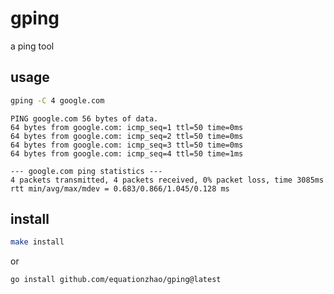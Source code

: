 # gping

a ping tool

## usage

```bash
gping -C 4 google.com
```

```
PING google.com 56 bytes of data.
64 bytes from google.com: icmp_seq=1 ttl=50 time=0ms
64 bytes from google.com: icmp_seq=2 ttl=50 time=0ms
64 bytes from google.com: icmp_seq=3 ttl=50 time=0ms
64 bytes from google.com: icmp_seq=4 ttl=50 time=1ms

--- google.com ping statistics ---
4 packets transmitted, 4 packets received, 0% packet loss, time 3085ms
rtt min/avg/max/mdev = 0.683/0.866/1.045/0.128 ms
```

## install
```bash
make install
```
or 

```bash
go install github.com/equationzhao/gping@latest
```

